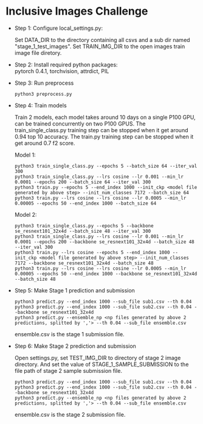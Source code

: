 # Inclusive Images Challenge

* Step 1: Configure local_settings.py:

  Set DATA_DIR to the directory containing all csvs and a sub dir named "stage_1_test_images".
  Set TRAIN_IMG_DIR to the open images train image file diretory.

* Step 2: Install required python packages:  
  pytorch 0.4.1, torchvision, attrdict, PIL

* Step 3: Run preprocess

  ```python3 preprocess.py```

* Step 4: Train models

  Train 2 models, each model takes around 10 days on a single P100 GPU, can be trained concurrently on two P100 GPUS. The train_single_class.py training step can be stopped when it get around 0.94 top 10 accuracy. The train.py training step can be stopped when it get around 0.7 f2 score.

  Model 1:

  ```
  python3 train_single_class.py --epochs 5 --batch_size 64 --iter_val 300
  python3 train_single_class.py --lrs cosine --lr 0.001 --min_lr 0.0001 --epochs 200 --batch_size 64 --iter_val 300
  python3 train.py --epochs 5 --end_index 1000 --init_ckp <model file generated by above step> --init_num_classes 7172 --batch_size 64
  python3 train.py --lrs cosine --lrs cosine --lr 0.0005 --min_lr 0.00005 --epochs 50 --end_index 1000 --batch_size 64
  ```

  Model 2:
  
  ```
  python3 train_single_class.py --epochs 5 --backbone se_resnext101_32x4d --batch_size 48 --iter_val 300
  python3 train_single_class.py --lrs cosine --lr 0.001 --min_lr 0.0001 --epochs 200 --backbone se_resnext101_32x4d --batch_size 48 --iter_val 300
  python3 train.py --lrs cosine --epochs 5 --end_index 1000 --init_ckp <model file generated by above step> --init_num_classes 7172 --backbone se_resnext101_32x4d --batch_size 48
  python3 train.py --lrs cosine --lrs cosine --lr 0.0005 --min_lr 0.00005 --epochs 50 --end_index 1000 --backbone se_resnext101_32x4d --batch_size 48
  ```


* Step 5: Make Stage 1 prediction and submission

  ```
  python3 predict.py --end_index 1000 --sub_file sub1.csv --th 0.04
  python3 predict.py --end_index 1000 --sub_file sub2.csv --th 0.04 --backbone se_resnext101_32x4d
  python3 predict.py --ensemble_np <np files generated by above 2 predictions, splitted by ','> --th 0.04 --sub_file ensemble.csv
  ```
  ensemble.csv is the stage 1 submission file.

* Step 6: Make Stage 2 prediction and submission

  Open settings.py, set TEST_IMG_DIR to directory of stage 2 image directory. And set the value of STAGE_1_SAMPLE_SUBMISSION to the file path of stage 2 sample submission file.

  ```
  python3 predict.py --end_index 1000 --sub_file sub1.csv --th 0.04
  python3 predict.py --end_index 1000 --sub_file sub2.csv --th 0.04 --backbone se_resnext101_32x4d
  python3 predict.py --ensemble_np <np files generated by above 2 predictions, splitted by ','> --th 0.04 --sub_file ensemble.csv
  ```
  ensemble.csv is the stage 2 submission file.
